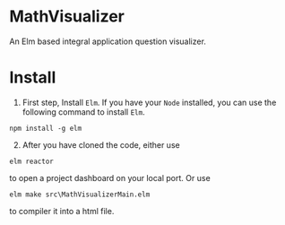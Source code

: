 # MathVisualizer
An Elm based integral application question visualizer.
# Install
1. First step, Install ```Elm```. If you have your ```Node``` installed, you can use the following command to install ```Elm```.
```
npm install -g elm
```
2. After you have cloned the code, either use
```
elm reactor
``` 
to open a project dashboard on your local port.
Or use
```
elm make src\MathVisualizerMain.elm
``` 
to compiler it into a html file.
